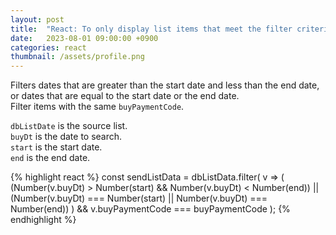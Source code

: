 ```yaml
---
layout: post
title:  "React: To only display list items that meet the filter criteria"
date:   2023-08-01 09:00:00 +0900
categories: react
thumbnail: /assets/profile.png
---
```


Filters dates that are greater than the start date and less than the end date, or dates that are equal to the start date or the end date.   
Filter items with the same `buyPaymentCode`.   
   
`dbListDate` is the source list.   
`buyDt` is the date to search.   
`start` is the start date.   
`end` is the end date.   

{% highlight react %}
const sendListData = dbListData.filter(
    v => (
            (Number(v.buyDt) > Number(start) && Number(v.buyDt) < Number(end)) 
            || 
            (Number(v.buyDt) === Number(start) || Number(v.buyDt) === Number(end))
         )
         && v.buyPaymentCode === buyPaymentCode
);
{% endhighlight %}
